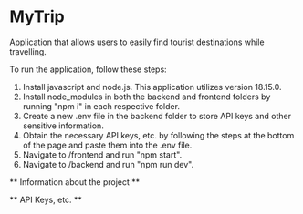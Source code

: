 # MyTrip
Application that allows users to easily find tourist destinations while travelling.

To run the application, follow these steps:

1. Install javascript and node.js. This application utilizes version 18.15.0.
2. Install node_modules in both the backend and frontend folders by running "npm i" in each respective folder.
3. Create a new .env file in the backend folder to store API keys and other sensitive information.
4. Obtain the necessary API keys, etc. by following the steps at the bottom of the page and paste them into the .env file.
5. Navigate to /frontend and run "npm start".
6. Navigate to /backend and run "npm run dev".

** Information about the project **

** API Keys, etc. **
